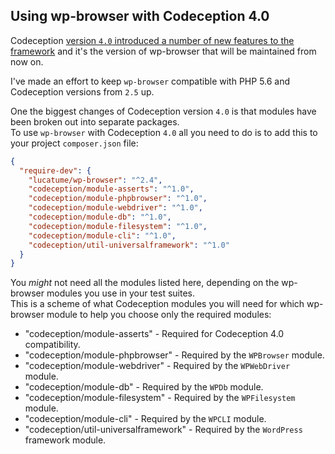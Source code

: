 ## Using wp-browser with Codeception 4.0
Codeception [version `4.0` introduced a number of new features to the framework][1] and it's the version of wp-browser that will be maintained from now on.  

I've made an effort to keep `wp-browser` compatible with PHP 5.6 and Codeception versions from `2.5` up.  

One the biggest changes of Codeception version `4.0` is that modules have been broken out into separate packages.  
To use `wp-browser` with Codeception `4.0` all you need to do is to add this to your project `composer.json` file:

```json
{
  "require-dev": {
    "lucatume/wp-browser": "^2.4",
    "codeception/module-asserts": "^1.0",
    "codeception/module-phpbrowser": "^1.0",
    "codeception/module-webdriver": "^1.0",
    "codeception/module-db": "^1.0",
    "codeception/module-filesystem": "^1.0",
    "codeception/module-cli": "^1.0",
    "codeception/util-universalframework": "^1.0"
  }
}
```

You *might* not need all the modules listed here, depending on the wp-browser modules you use in your test suites.  
This is a scheme of what Codeception modules you will need for which wp-browser module to help you choose only the required modules:

* "codeception/module-asserts" -  Required for Codeception 4.0 compatibility.
* "codeception/module-phpbrowser" -  Required by the `WPBrowser` module.
* "codeception/module-webdriver" - Required by the `WPWebDriver` module.
* "codeception/module-db" - Required by the `WPDb` module.
* "codeception/module-filesystem" - Required by the `WPFilesystem` module.
* "codeception/module-cli" - Required by the `WPCLI` module.
* "codeception/util-universalframework" - Required by the `WordPress` framework module.

[1]: https://codeception.com/12-18-2019/codeception-4.html
